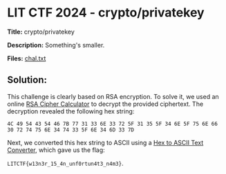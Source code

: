 # LIT CTF 2024 - crypto/privatekey

**Title:** crypto/privatekey

**Description:** Something's smaller.

**Files:** [chal.txt](https://github.com/xtasy94/CTFW/blob/main/LIT%20CTF/FIles/chal.txt)
## Solution:
This challenge is clearly based on RSA encryption. To solve it, we used an online [RSA Cipher Calculator](https://www.dcode.fr/rsa-cipher) to decrypt the provided ciphertext. The decryption revealed the following hex string:

```
4C 49 54 43 54 46 7B 77 31 33 6E 33 72 5F 31 35 5F 34 6E 5F 75 6E 66 30 72 74 75 6E 34 74 33 5F 6E 34 6D 33 7D
```

Next, we converted this hex string to ASCII using a [Hex to ASCII Text Converter](https://www.rapidtables.com/convert/number/hex-to-ascii.html), which gave us the flag:

`LITCTF{w13n3r_15_4n_unf0rtun4t3_n4m3}`.

